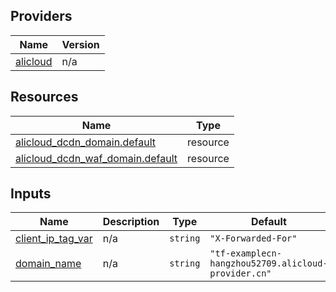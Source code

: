 <!-- BEGIN_TF_DOCS -->
## Providers

| Name | Version |
|------|---------|
| <a name="provider_alicloud"></a> [alicloud](#provider\_alicloud) | n/a |

## Resources

| Name | Type |
|------|------|
| [alicloud_dcdn_domain.default](https://registry.terraform.io/providers/hashicorp/alicloud/latest/docs/resources/dcdn_domain) | resource |
| [alicloud_dcdn_waf_domain.default](https://registry.terraform.io/providers/hashicorp/alicloud/latest/docs/resources/dcdn_waf_domain) | resource |

## Inputs

| Name | Description | Type | Default | Required |
|------|-------------|------|---------|:--------:|
| <a name="input_client_ip_tag_var"></a> [client\_ip\_tag\_var](#input\_client\_ip\_tag\_var) | n/a | `string` | `"X-Forwarded-For"` | no |
| <a name="input_domain_name"></a> [domain\_name](#input\_domain\_name) | n/a | `string` | `"tf-examplecn-hangzhou52709.alicloud-provider.cn"` | no |
<!-- END_TF_DOCS -->    